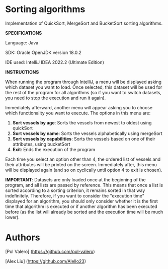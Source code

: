 # Sorting algorithms

Implementation of QuickSort, MergeSort and BucketSort sorting algorithms.

**SPECIFICATIONS**

Language: Java

SDK: Oracle OpenJDK version 18.0.2

IDE used: IntelliJ IDEA 2022.2 (Ultimate Edition)

**INSTRUCTIONS**

When running the program through IntelliJ, a menu will be displayed asking which dataset you want to load. Once selected, this dataset will be used for the rest of the program for all algorithms (so if you want to switch datasets, you need to stop the execution and run it again).

Immediately afterward, another menu will appear asking you to choose which functionality you want to execute. The options in this menu are:

1) **Sort vessels by age**: Sorts the vessels from newest to oldest using quickSort
2) **Sort vessels by name**: Sorts the vessels alphabetically using mergeSort
3) **Sort vessels by capabilities**: Sorts the vessels based on one of their attributes, using bucketSort
4) **Exit**: Ends the execution of the program

Each time you select an option other than 4, the ordered list of vessels and their attributes will be printed on the screen. Immediately after, this menu will be displayed again (and so on cyclically until option 4 to exit is chosen).

**IMPORTANT**: Datasets are only loaded once at the beginning of the program, and all lists are passed by reference. This means that once a list is sorted according to a sorting criterion, it remains sorted in that way indefinitely. Therefore, if you want to consider the "execution time" displayed for an algorithm, you should only consider whether it is the first time that algorithm is executed or if another algorithm has been executed before (as the list will already be sorted and the execution time will be much lower).

# Authors
[Pol Valero] (https://github.com/pol-valero)

[Alex Liu] (https://github.com/Alello23)